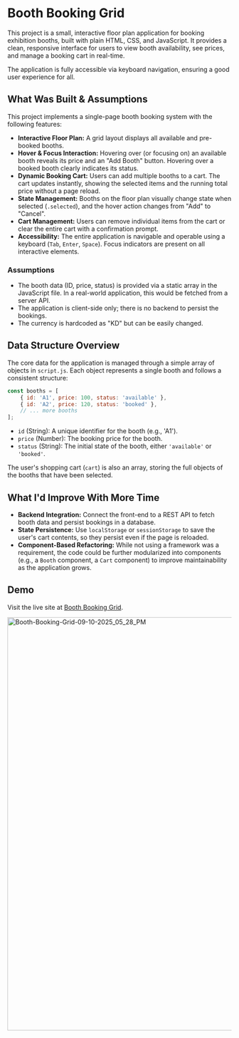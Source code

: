 # Booth Booking Grid

This project is a small, interactive floor plan application for booking exhibition booths, built with plain HTML, CSS, and JavaScript. It provides a clean, responsive interface for users to view booth availability, see prices, and manage a booking cart in real-time.

The application is fully accessible via keyboard navigation, ensuring a good user experience for all.

## What Was Built & Assumptions

This project implements a single-page booth booking system with the following features:

*   **Interactive Floor Plan:** A grid layout displays all available and pre-booked booths.
*   **Hover & Focus Interaction:** Hovering over (or focusing on) an available booth reveals its price and an "Add Booth" button. Hovering over a booked booth clearly indicates its status.
*   **Dynamic Booking Cart:** Users can add multiple booths to a cart. The cart updates instantly, showing the selected items and the running total price without a page reload.
*   **State Management:** Booths on the floor plan visually change state when selected (`.selected`), and the hover action changes from "Add" to "Cancel".
*   **Cart Management:** Users can remove individual items from the cart or clear the entire cart with a confirmation prompt.
*   **Accessibility:** The entire application is navigable and operable using a keyboard (`Tab`, `Enter`, `Space`). Focus indicators are present on all interactive elements.

### Assumptions

*   The booth data (ID, price, status) is provided via a static array in the JavaScript file. In a real-world application, this would be fetched from a server API.
*   The application is client-side only; there is no backend to persist the bookings.
*   The currency is hardcoded as "KD" but can be easily changed.

## Data Structure Overview

The core data for the application is managed through a simple array of objects in `script.js`. Each object represents a single booth and follows a consistent structure:

```javascript
const booths = [
    { id: 'A1', price: 100, status: 'available' },
    { id: 'A2', price: 120, status: 'booked' },
    // ... more booths
];
```

*   `id` (String): A unique identifier for the booth (e.g., 'A1').
*   `price` (Number): The booking price for the booth.
*   `status` (String): The initial state of the booth, either `'available'` or `'booked'`.

The user's shopping cart (`cart`) is also an array, storing the full objects of the booths that have been selected.

## What I'd Improve With More Time

*   **Backend Integration:** Connect the front-end to a REST API to fetch booth data and persist bookings in a database.
*   **State Persistence:** Use `localStorage` or `sessionStorage` to save the user's cart contents, so they persist even if the page is reloaded.
*   **Component-Based Refactoring:** While not using a framework was a requirement, the code could be further modularized into components (e.g., a `Booth` component, a `Cart` component) to improve maintainability as the application grows.

## Demo

Visit the live site at [Booth Booking Grid](https://luxdrivelimo.com). 

<img width="1920" height="928" alt="Booth-Booking-Grid-09-10-2025_05_28_PM" src="https://github.com/user-attachments/assets/d7e7efff-99bb-4c2d-8adc-9b7a235c098d" />
